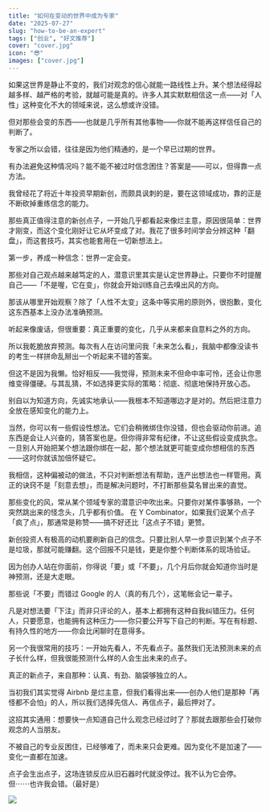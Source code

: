 ```yaml
---
title: "如何在变动的世界中成为专家"
date: "2025-07-27"
slug: "how-to-be-an-expert"
tags: ["创业", "好文推荐"]
cover: "cover.jpg"
icon: "😎"
images: ["cover.jpg"]
---
```

如果这世界是静止不变的，我们对观念的信心就能一路线性上升。某个想法经得起越多样、越严格的考验，就越可能是真的。许多人其实默默相信这一点——对「人性」这种变化不大的领域来说，这么想或许没错。



但对那些会变的东西——也就是几乎所有其他事物——你就不能再这样信任自己的判断了。



专家之所以会错，往往是因为他们精通的，是一个早已过期的世界。



有办法避免这种情况吗？能不能不被过时信念困住？答案是——可以，但得靠一点方法。



我曾经花了将近十年投资早期新创，而颇具讽刺的是，要在这领域成功，靠的正是不断砍掉重练信念的能力。



那些真正值得注意的新创点子，一开始几乎都看起来像烂主意，原因很简单：世界才刚变，而这个变化刚好让它从坏变成了对。我花了很多时间学会分辨这种「翻盘」，而这套技巧，其实也能套用在一切新想法上。



第一步，养成一种信念：世界一定会变。



那些对自己观点越来越笃定的人，潜意识里其实是认定世界静止。只要你不时提醒自己——「不是喔，它在变」，你就会开始训练自己去嗅出风的方向。



那该从哪里开始观察？除了「人性不太变」这条中等实用的原则外，很抱歉，变化这东西基本上没办法准确预测。



听起来像废话，但很重要：真正重要的变化，几乎从来都来自意料之外的方向。



所以我乾脆放弃预测。每次有人在访问里问我「未来怎么看」，我脑中都像没读书的考生一样拼命乱掰出一个听起来不错的答案。



但这不是因为我懒。恰好相反——我觉得，预测未来不但命中率可怜，还会让你思维变得僵硬。与其乱猜，不如选择更实际的策略：彻底、彻底地保持开放心态。



别自以为知道方向，先诚实地承认——我根本不知道哪边才是对的。然后把注意力全放在感知变化的能力上。



当然，你可以有一些假设性想法。它们会稍微绑住你没错，但也会驱动你前进。追东西是会让人兴奋的，猜答案也是。但你得非常有纪律，不让这些假设变成执念。
一旦别人开始把某个想法跟你绑在一起，那个想法就更可能变成你想相信的东西——这时你就该加倍怀疑它。



我相信，这种偏被动的做法，不只对判断想法有帮助，连产出想法也一样管用。真正的诀窍不是「刻意去想」，而是解决问题时，不打断那些莫名冒出来的直觉。



那些变化的风，常从某个领域专家的潜意识中吹出来。只要你对某件事够熟，一个突然跳出来的怪念头，几乎都有价值。
在 Y Combinator，如果我们说某个点子「疯了点」，那通常是称赞——搞不好还比「这点子不错」更赞。



新创投资人有极高的动机要刷新自己的信念。只要比别人早一步意识到某个点子不是垃圾，那就可能赚翻。这个回报不只是钱，更是你整个判断体系的现场验证。



因为创办人站在你面前，你得说「要」或「不要」，几个月后你就会知道你当时是神预测，还是大走眼。



那些说「不要」而错过 Google 的人（真的有几个），这笔帐会记一辈子。



凡是对想法要「下注」而非只评论的人，基本上都拥有这种自我纠错压力。任何人，只要愿意，也能拥有这种压力——你只要公开写下自己的判断。写在有标题、有持久性的地方——你会比闲聊时在意得多。



另一个我很常用的技巧：一开始先看人，不先看点子。虽然我们无法预测未来的点子长什么样，但我很能预测什么样的人会生出未来的点子。



真正的新点子，来自那种：认真、有劲、脑袋够独立的人。



当初我们其实觉得 Airbnb 是烂主意，但我们看得出来——创办人他们是那种「再怪都不会怕」的人，所以我们选择先信人、再信点子，最后押对了。



这招其实通用：想要快一点知道自己什么观念已经过时了？那就去跟那些会打破你观念的人当朋友。



不被自己的专业反困住，已经够难了，而未来只会更难。因为变化不是加速了——变化一直都在加速。



点子会生出点子，这场连锁反应从旧石器时代就没停过。我不认为它会停。
但⋯⋯也许我会错。（最好是）




![](https://prod-files-secure.s3.us-west-2.amazonaws.com/112d0858-5090-4d34-a606-b75eb8d65fd2/46476355-9cf3-4e99-9b7a-3531bc426380/1000202064.png?X-Amz-Algorithm=AWS4-HMAC-SHA256&X-Amz-Content-Sha256=UNSIGNED-PAYLOAD&X-Amz-Credential=ASIAZI2LB466X3HVXLP7%2F20251019%2Fus-west-2%2Fs3%2Faws4_request&X-Amz-Date=20251019T234316Z&X-Amz-Expires=3600&X-Amz-Security-Token=IQoJb3JpZ2luX2VjEDMaCXVzLXdlc3QtMiJHMEUCICaWSZhrEdjrQ98TK0lesM1u6%2FIu7fPfODliRX24WbRdAiEAw3pjC45mfSrTFIzvxdAWKs43YS%2F0IYzCaRdspeCdM24qiAQI2%2F%2F%2F%2F%2F%2F%2F%2F%2F%2F%2FARAAGgw2Mzc0MjMxODM4MDUiDG1kRgzsGnW0CigHEircA7rC5nMlGdcRDkOOFgZzVqZuAypIEOhAstAIZktJuTASxzd7lxjwU8hoFOsG4N7Pln3zt3ixmRYyPLV%2F8N5XJACSIYeViCoHLF4xSgwNJsQbEK22xh%2B4tWdNhnQSF1jDxFVQwEyESbHeLpL5a9mJzxQkmvf7I3yq0n28MQbPFLisN0%2B2DRKosj6vBlU9EyngR30uIGOLhuHPuvbICrhUpyQaHAUK4Jj9%2FJr5htncOrAfKtnNsfulKRy%2BLH5mhq8t3wiWbkILuZZ0NUs9FgO%2FrZIqWnfiWu2ZsFRM7qMeND7HWjpHCAT9st2wIVlJSDVPXzp8s5gHCH6H3h6CsmE%2FQhq8V03%2F6hqTVPl5kJ2A6MkgQHDy3DUiFcsFyDEh4%2FOUa4b%2B1e%2F5QwYPiYHtgB%2FQbxARR%2BAK%2BoSXepJ4T3y1uNn6oEv%2BrlkwzR6H787yeYHoxPv4LNdxmzF%2FzovABuUmLs6ArYOLRyN8bNZPBTWdLgnGQ5LON%2B8eDReIEpZgtWW6vQ8c9KBJatyVwKN3LApif8eqEJfAtQqJfByxzV1FeAiTtsvfteNrI5248SNqLeSqeNPjDKIy6YXG7G8ZesGmSrPtgRXcp893RUIsvRZEyCLLEwv7fd%2FaC18tETD%2BMI3X1McGOqUBg0Ry2APSlJUtBSARIgVGaeRjlK%2BRat0Ofan9gs92lmW3R7IWAFMX%2BApa%2FgSzpT8%2FE6maE%2B%2FwIwCMH4WihidxuyX5xPiqlAs%2BK%2FdbOQfpYSPVuxJ2gDCQlEIThWGRLnqfbEQS24lN1pltgsM0uVTaNQmFCIQ6vxHKXG3gACBtnK5KTWIe73SjgWUkpHD9YYvQyIX7EdykoDv6r3d30xWyeQu8a6N9&X-Amz-Signature=673251ebf48875448ae3fb1d94aad1761d1dfb4c0eed979dc435b691837f1e79&X-Amz-SignedHeaders=host&x-amz-checksum-mode=ENABLED&x-id=GetObject)

